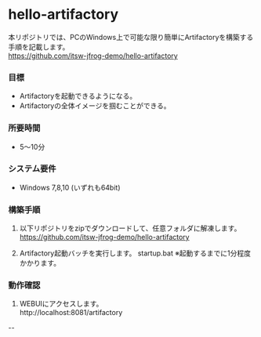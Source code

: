 # hello-artifactory

本リポジトリでは、PCのWindows上で可能な限り簡単にArtifactoryを構築する手順を記載します。  
https://github.com/itsw-jfrog-demo/hello-artifactory

### 目標

- Artifactoryを起動できるようになる。
- Artifactoryの全体イメージを掴むことができる。

### 所要時間

- 5～10分

### システム要件

- Windows 7,8,10 (いずれも64bit)

### 構築手順

1. 以下リポジトリをzipでダウンロードして、任意フォルダに解凍します。  
  https://github.com/itsw-jfrog-demo/hello-artifactory

2. Artifactory起動バッチを実行します。
  startup.bat 
  ※起動するまでに1分程度かかります。

### 動作確認

1. WEBUIにアクセスします。  
  http://localhost:8081/artifactory

--
